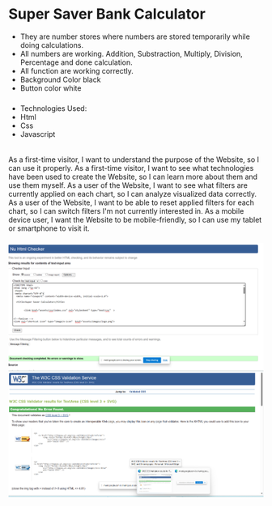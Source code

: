 # Super Saver Bank Calculator
 * They are number stores where numbers are stored temporarily while doing calculations.
 * All numbers are working. Addition, Substraction, Multiply, Division, Percentage and done calculation.
 * All function are working correctly.
 * Background Color black
 * Button color white

#####
*  Technologies Used:
*   Html
*   Css
*  Javascript
######
As a first-time visitor, I want to understand the purpose of the Website, so I can use it properly.
As a first-time visitor, I want to see what technologies have been used to create the Website, so I can learn more about them and use them myself.
As a user of the Website, I want to see what filters are currently applied on each chart, so I can analyze visualized data correctly.
As a user of the Website, I want to be able to reset applied filters for each chart, so I can switch filters I'm not currently interested in.
As a mobile device user, I want the Website to be mobile-friendly, so I can use my tablet or smartphone to visit it.
####
![html validator screenshot](assets/images/html-validator.png)
![css validator screenshot](assets/images/css-validator.png)
